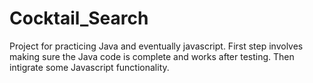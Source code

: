 # Cocktail_Search
Project for practicing Java and eventually javascript.
First step involves making sure the Java code is complete and works after testing.
Then intigrate some Javascript functionality.
